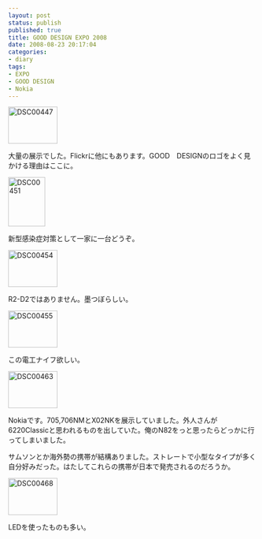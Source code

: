 ```yaml
---
layout: post
status: publish
published: true
title: GOOD DESIGN EXPO 2008
date: 2008-08-23 20:17:04
categories:
- diary
tags:
- EXPO
- GOOD DESIGN
- Nokia
---
```

<a title="DSC00447 by jun1456, on Flickr" href="http://www.flickr.com/photos/jun_/2789407348/"><img src="http://farm4.static.flickr.com/3276/2789407348_8c83302346_t.jpg" alt="DSC00447" width="100" height="75" /></a>

大量の展示でした。Flickrに他にもあります。GOOD　DESIGNのロゴをよく見かける理由はここに。

<a title="DSC00451 by jun1456, on Flickr" href="http://www.flickr.com/photos/jun_/2789407546/"><img src="http://farm4.static.flickr.com/3110/2789407546_59e280fe15_t.jpg" alt="DSC00451" width="75" height="100" /></a>

新型感染症対策として一家に一台どうぞ。

<a title="DSC00454 by jun1456, on Flickr" href="http://www.flickr.com/photos/jun_/2788555755/"><img src="http://farm4.static.flickr.com/3166/2788555755_16819669d0_t.jpg" alt="DSC00454" width="100" height="75" /></a>

R2-D2ではありません。墨つぼらしい。

<a title="DSC00455 by jun1456, on Flickr" href="http://www.flickr.com/photos/jun_/2788555873/"><img src="http://farm4.static.flickr.com/3257/2788555873_34e98490cb_t.jpg" alt="DSC00455" width="100" height="75" /></a>

この電工ナイフ欲しい。

<a title="DSC00463 by jun1456, on Flickr" href="http://www.flickr.com/photos/jun_/2788556073/"><img src="http://farm4.static.flickr.com/3266/2788556073_dcbef608e5_t.jpg" alt="DSC00463" width="100" height="75" /></a>

Nokiaです。705,706NMとX02NKを展示していました。外人さんが6220Classicと思われるものを出していた。俺のN82をっと思ったらどっかに行ってしまいました。

サムソンとか海外勢の携帯が結構ありました。ストレートで小型なタイプが多く自分好みだった。はたしてこれらの携帯が日本で発売されるのだろうか。

<a title="DSC00468 by jun1456, on Flickr" href="http://www.flickr.com/photos/jun_/2789408336/"><img src="http://farm4.static.flickr.com/3235/2789408336_212e23c245_t.jpg" alt="DSC00468" width="100" height="75" /></a>

LEDを使ったものも多い。
